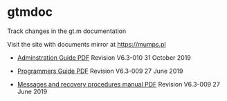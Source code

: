 # gtmdoc
	
Track changes in the gt.m documentation
	
 
	
Visit the site with documents mirror at https://mumps.pl
	
 
	
 
	
* [Adminstration Guide PDF](https://github.com/szydell/gtmdoc/blob/master/books/ao/UNIX_manual/ao_UNIX_screen.pdf) Revision V6.3-010 31 October 2019
	
* [Programmers Guide PDF](https://github.com/szydell/gtmdoc/blob/master/books/pg/UNIX_manual/pg_UNIX_screen.pdf) Revision V6.3-009 27 June 2019
	
* [Messages and recovery procedures manual PDF](https://github.com/szydell/gtmdoc/blob/master/books/mr/manual/mr_screen.pdf) Revision V6.3-009 27 June 2019
